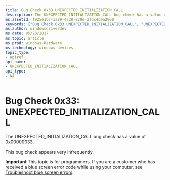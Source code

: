 ```yaml
---
title: Bug Check 0x33 UNEXPECTED_INITIALIZATION_CALL
description: The UNEXPECTED_INITIALIZATION_CALL bug check has a value of 0x00000033.This bug check appears very infrequently.
ms.assetid: f925e167-1a89-4728-829d-2fdc4dea2908
keywords: ["Bug Check 0x33 UNEXPECTED_INITIALIZATION_CALL", "UNEXPECTED_INITIALIZATION_CALL"]
ms.author: windowsdriverdev
ms.date: 05/23/2017
ms.topic: article
ms.prod: windows-hardware
ms.technology: windows-devices
topic_type:
- apiref
api_name:
- UNEXPECTED_INITIALIZATION_CALL
api_type:
- NA
---
```


# Bug Check 0x33: UNEXPECTED\_INITIALIZATION\_CALL


The UNEXPECTED\_INITIALIZATION\_CALL bug check has a value of 0x00000033.

This bug check appears very infrequently.

**Important** This topic is for programmers. If you are a customer who has received a blue screen error code while using your computer, see [Troubleshoot blue screen errors](http://windows.microsoft.com/windows-10/troubleshoot-blue-screen-errors).

 

 




